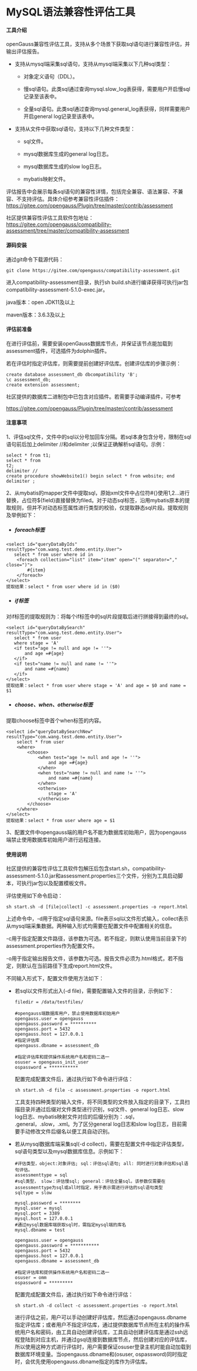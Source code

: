 # MySQL语法兼容性评估工具

#### 工具介绍

openGauss兼容性评估工具，支持从多个场景下获取sql语句进行兼容性评估，并输出评估报告。

- 支持从mysql端采集sql语句，支持从mysql端采集以下几种sql类型：

  - 对象定义语句（DDL）。

  - 慢sql语句。此类sql通过查询mysql.slow_log表获得，需要用户开启慢sql记录至该表中。

  -  全量sql语句。此类sql通过查询mysql.general_log表获得，同样需要用户开启general log记录至该表中。

- 支持从文件中获取sql语句，支持以下几种文件类型：

  - sql文件。

  - mysql数据库生成的general log日志。

  -  mysql数据库生成的slow log日志。

  -  mybatis映射文件。

评估报告中会展示每条sql语句的兼容性详情，包括完全兼容、语法兼容、不兼容、不支持评估。具体介绍参考兼容性评估插件：
 https://gitee.com/opengauss/Plugin/tree/master/contrib/assessment

社区提供兼容性评估工具软件包地址：
https://gitee.com/opengauss/compatibility-assessment/tree/master/compatibility-assessment

#### 源码安装

通过git命令下载源代码：

```
git clone https://gitee.com/opengauss/compatibility-assessment.git
```

进入compatibility-assessment目录，执行sh build.sh进行编译获得可执行jar包compatibility-assessment-5.1.0-exec.jar。

java版本：open JDK11及以上

maven版本：3.6.3及以上

#### 评估前准备

在进行评估前，需要安装openGauss数据库节点，并保证该节点能加载到assessment插件，可选插件为dolphin插件。

若在评估时指定评估库，则需要提前创建好评估库。创建评估库的步骤示例：

```
create database assessment_db dbcompatibility 'B';
\c assessment_db;
create extension assessment;
```

社区提供的数据库二进制包中已包含对应插件。若需要手动编译插件，可参考

https://gitee.com/opengauss/Plugin/tree/master/contrib/assessment

#### 注意事项

1、评估sql文件，文件中的sql以分号加回车分隔。若sql本身包含分号，限制在sql语句前后加上delimiter //和delimiter ;以保证正确解析sql语句。示例：

```
select * from t1;
select * from
t2;
delimiter //
create procedure showWebsite1() begin select * from website; end
delimiter ;
```

2、从mybatis的mapper文件中提取sql，原始xml文件中占位符#{}使用$1,$2...进行替换，占位符${field}直接替换为filed。对于动态sql标签，沿用mybatis原本的提取规则，但并不对动态标签属性进行类型的校验，仅提取静态sql片段。提取规则及举例如下：

- #####  foreach标签

```
<select id="queryDataByIds" resultType="com.wang.test.demo.entity.User">
   select * from user where id in
    <foreach collection="list" item="item" open="(" separator="," close=")">
        #{item}
    </foreach>
</select>
提取结果：select * from user where id in ($0)
```

- #####  if标签

对if标签的提取规则为：将每个if标签中的sql片段提取后进行拼接得到最终的sql。

```
<select id="queryDataBySearch" resultType="com.wang.test.demo.entity.User">
   select * from user
   where stage = 'A'
   <if test="age != null and age != ''">
       and age =#{age}
   </if>
   <if test="name != null and name != ''">
       and name =#{name}
   </if>
</select>
提取结果：select * from user where stage = 'A' and age = $0 and name = $1
```

- ##### choose、when、otherwise标签

提取choose标签中首个when标签的内容。

```
<select id="queryDataBySearchNew" resultType="com.wang.test.demo.entity.User">
    select * from user
    <where>
        <choose>
            <when test="age != null and age != ''">
                and age =#{age}
            </when>
            <when test="name != null and name != ''">
                and name =#{name}
            </when>
            <otherwise>
                stage = 'A'
            </otherwise>
        </choose>
    </where>
</select>
提取结果：select * from user where age = $1
```

3、配置文件中opengauss端的用户名不能为数据库初始用户，因为opengauss端禁止使用数据库初始用户进行远程连接。

#### 使用说明

社区提供的兼容性评估工具软件包解压后包含start.sh，compatibility-assessment-5.1.0.jar和assessment.properties三个文件，分别为工具启动脚本，可执行jar包以及配置模板文件。

评估使用如下命令启动：

```
sh start.sh -d [file|collect] -c assessment.properties -o report.html
```

上述命令中，-d用于指定sql语句来源。file表示sql以文件形式输入，collect表示从mysql端采集数据。两种输入形式均需要在配置文件中配置相关的信息。

-c用于指定配置文件路径，该参数为可选。若不指定，则默认使用当前目录下的assessment.properties作为配置文件。

-o用于指定输出报告文件，该参数为可选。报告文件必须为.html格式，若不指定，则默认在当前路径下生成report.html文件。

不同输入形式下，配置文件使用方法如下：

- 若sql以文件形式出入(-d file)，需要配置输入文件的目录，示例如下：

  ```
  filedir = /data/testfiles/
  
  #opengauss端数据库用户，禁止使用数据库初始用户
  opengauss.user = opengauss
  opengauss.password = **********
  opengauss.port = 5432
  opengauss.host = 127.0.0.1
  #指定评估库
  opengauss.dbname = assessment_db
  
  #指定评估库和提供操作系统用户名和密码二选一
  osuser = opengauss_init_user
  ospassword = ***********
  ```

  配置完成配置文件后，通过执行如下命令进行评估：

  ```
  sh start.sh -d file -c assessment.properties -o report.html
  ```

  工具支持四种类型的输入文件，将不同类型的文件放入指定的目录下，工具扫描目录并通过后缀对文件类型进行识别，sql文件、general log日志、slow log日志、mybatis映射文件对应的后缀分别为：.sql， .general，.slow，.xml。为了区分general log日志和slow log日志，目前需要手动修改文件后缀名以便工具自动识别。

- 若从mysql数据库端采集sql(-d collect)，需要在配置文件中指定评估类型，sql语句类型以及mysql数据库信息。示例如下：

  ```
  #评估类型，object:对象评估; sql：评估sql语句; all: 同时进行对象评估和sql语句评估。
  assessmenttype = sql
  #sql类型， slow：评估慢sql; general：评估全量sql。该参数仅需要在assessmenttype为sql或all时指定，用于表示需进行评估的sql语句类型
  sqltype = slow
  
  mysql.password = ********
  mysql.user = mysql
  mysql.port = 3389
  mysql.host = 127.0.0.1
  #通过mysql数据库端获取sql时，需指定mysql端的库名
  mysql.dbname = test
  
  opengauss.user = opengauss
  opengauss.password = ***********
  opengauss.port = 5432
  opengauss.host = 127.0.0.1
  opengauss.dbname = assessment_db
  
  #指定评估库和提供操作系统用户名和密码二选一
  osuser = omm
  ospassword = *********
  ```

  配置完成配置文件后，通过执行如下命令进行评估：

  ```
  sh start.sh -d collect -c assessment.properties -o report.html
  ```

  进行评估之前，用户可以手动创建好评估库，然后通过opengauss.dbname指定评估库；或者用户不指定评估库，通过提供数据库节点所在主机的操作系统用户名和密码，由工具自动创建评估库，工具自动创建评估库是通过ssh远程登陆到对应主机，并通过gsql连接到数据库节点，然后创建对应的评估库，所以使用这种方式进行评估时，用户需要保证osuser登录主机时能自动加载到数据库环境变量。当opengauss.dbname和(osuser, ospassword)同时指定时，会优先使用opengauss.dbname指定的库作为评估库。

